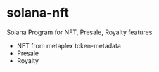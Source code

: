 # solana-nft
Solana Program for NFT, Presale, Royalty features

- NFT from metaplex token-metadata
- Presale
- Royalty
